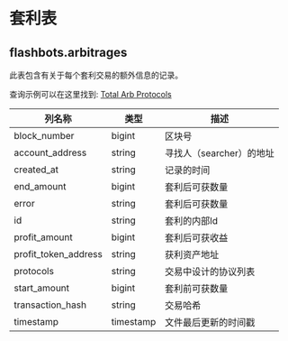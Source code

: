 # 套利表

## **flashbots.arbitrages**

此表包含有关于每个套利交易的额外信息的记录。

查询示例可以在这里找到: [Total Arb Protocols](https://dune.com/queries/626076/1167481)

| **列名称**        | **类型**  | **描述**                               |
| ---------------------- | --------- | --------------------------------------------- |
| block\_number          | bigint    | 区块号                                  |
| account\_address       | string    | 寻找人（searcher）的地址                       |
| created\_at            | string    | 记录的时间                   |
| end\_amount            | bigint    | 套利后可获数量          |
| error                  | string    | 套利后可获数量         |
| id                     | string   | 套利的内部Id                 |
| profit\_amount         | bigint    | 套利后可获收益        |
| profit\_token\_address | string    | 获利资产地址                  |
| protocols              | string    |交易中设计的协议列表 |
| start\_amount          | bigint    | 套利前可获数量       |
| transaction\_hash      | string   | 交易哈希                       |
| timestamp              | timestamp | 文件最后更新的时间戳    |
